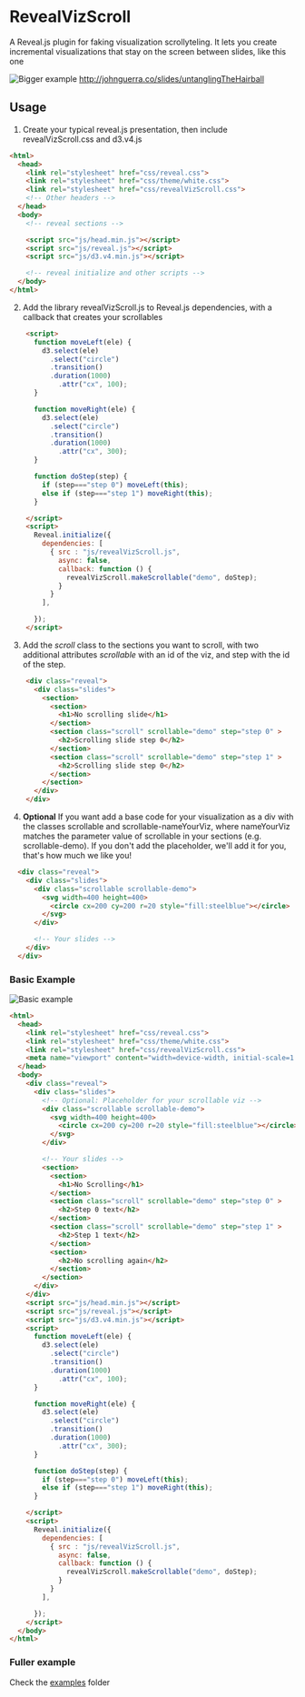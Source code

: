 # RevealVizScroll

A Reveal.js plugin for faking visualization scrollyteling. It lets you create incremental visualizations that stay on the screen between slides, like this one

![Bigger example](gifs/untanglingTheHairball_scrolling.gif)
http://johnguerra.co/slides/untanglingTheHairball

## Usage

1) Create your typical reveal.js presentation, then include revealVizScroll.css and d3.v4.js
```html
<html>
  <head>
    <link rel="stylesheet" href="css/reveal.css">
    <link rel="stylesheet" href="css/theme/white.css">
    <link rel="stylesheet" href="css/revealVizScroll.css">
    <!-- Other headers -->
  </head>
  <body>
    <!-- reveal sections -->

    <script src="js/head.min.js"></script>
    <script src="js/reveal.js"></script>
    <script src="js/d3.v4.min.js"></script>

    <!-- reveal initialize and other scripts -->
  </body>
</html>
```
2) Add the library revealVizScroll.js to Reveal.js dependencies, with a callback that creates your scrollables
```html
    <script>
      function moveLeft(ele) {
        d3.select(ele)
          .select("circle")
          .transition()
          .duration(1000)
            .attr("cx", 100);
      }

      function moveRight(ele) {
        d3.select(ele)
          .select("circle")
          .transition()
          .duration(1000)
            .attr("cx", 300);
      }

      function doStep(step) {
        if (step==="step 0") moveLeft(this);
        else if (step==="step 1") moveRight(this);
      }

    </script>
    <script>
      Reveal.initialize({
        dependencies: [
          { src : "js/revealVizScroll.js",
            async: false,
            callback: function () {
              revealVizScroll.makeScrollable("demo", doStep);
            }
          }
        ],

      });
    </script>
```

3) Add the *scroll* class to the sections you want to scroll, with two additional attributes *scrollable* with an id of the viz, and step with the id of the step.

```html
    <div class="reveal">
      <div class="slides">
        <section>
          <section>
            <h1>No scrolling slide</h1>
          </section>
          <section class="scroll" scrollable="demo" step="step 0" >
            <h2>Scrolling slide step 0</h2>
          </section>
          <section class="scroll" scrollable="demo" step="step 1" >
            <h2>Scrolling slide step 0</h2>
          </section>
        </section>
      </div>
    </div>
```

4) **Optional** If you want add a base code for your visualization as a div with the classes scrollable and scrollable-nameYourViz, where nameYourViz matches the parameter value of scrollable in your sections (e.g. scrollable-demo). If you don't add the placeholder, we'll add it for you, that's how much we like you!

```html
  <div class="reveal">
    <div class="slides">
      <div class="scrollable scrollable-demo">
        <svg width=400 height=400>
          <circle cx=200 cy=200 r=20 style="fill:steelblue"></circle>
        </svg>
      </div>

      <!-- Your slides -->
    </div>
  </div>
```

### Basic Example
![Basic example](gifs/minimal.gif)
```html
<html>
  <head>
    <link rel="stylesheet" href="css/reveal.css">
    <link rel="stylesheet" href="css/theme/white.css">
    <link rel="stylesheet" href="css/revealVizScroll.css">
    <meta name="viewport" content="width=device-width, initial-scale=1.0, maximum-scale=1.0, user-scalable=no, minimal-ui">
  </head>
  <body>
    <div class="reveal">
      <div class="slides">
        <!-- Optional: Placeholder for your scrollable viz -->
        <div class="scrollable scrollable-demo">
          <svg width=400 height=400>
            <circle cx=200 cy=200 r=20 style="fill:steelblue"></circle>
          </svg>
        </div>

        <!-- Your slides -->
        <section>
          <section>
            <h1>No Scrolling</h1>
          </section>
          <section class="scroll" scrollable="demo" step="step 0" >
            <h2>Step 0 text</h2>
          </section>
          <section class="scroll" scrollable="demo" step="step 1" >
            <h2>Step 1 text</h2>
          </section>
          <section>
            <h2>No scrolling again</h2>
          </section>
        </section>
      </div>
    </div>
    <script src="js/head.min.js"></script>
    <script src="js/reveal.js"></script>
    <script src="js/d3.v4.min.js"></script>
    <script>
      function moveLeft(ele) {
        d3.select(ele)
          .select("circle")
          .transition()
          .duration(1000)
            .attr("cx", 100);
      }

      function moveRight(ele) {
        d3.select(ele)
          .select("circle")
          .transition()
          .duration(1000)
            .attr("cx", 300);
      }

      function doStep(step) {
        if (step==="step 0") moveLeft(this);
        else if (step==="step 1") moveRight(this);
      }

    </script>
    <script>
      Reveal.initialize({
        dependencies: [
          { src : "js/revealVizScroll.js",
            async: false,
            callback: function () {
              revealVizScroll.makeScrollable("demo", doStep);
            }
          }
        ],

      });
    </script>
  </body>
</html>
```

### Fuller example

Check the [examples](https://github.com/john-guerra/revealVizScrollyteling/tree/master/examples) folder

